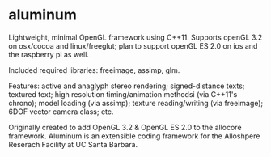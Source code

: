 aluminum
========

Lightweight, minimal OpenGL framework using C++11. Supports openGL 3.2 on osx/cocoa and linux/freeglut; plan to support openGL ES 2.0 on ios and the raspberry pi as well.

Included required libraries: freeimage, assimp, glm.

Features: active and anaglyph stereo rendering; signed-distance texts; textured text; high resolution timing/animation methodsi (via C++11's chrono); model loading (via assimp); texture reading/writing (via freeimage); 6DOF vector camera class; etc. 

Originally created to add OpenGL 3.2 & OpenGL ES 2.0 to the allocore framework. Aluminum is an extensible coding framework for the Alloshpere Reserach Facility at UC Santa Barbara.




